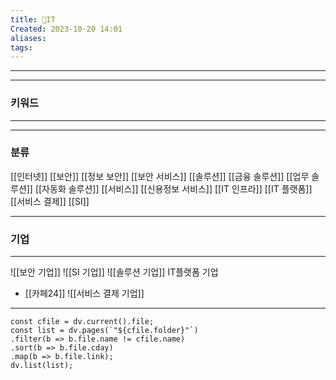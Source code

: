```yaml
---
title: 📶IT
Created: 2023-10-20 14:01
aliases: 
tags:
---
```

***


***
### 키워드
***

***
### 분류
[[인터넷]]
[[보안]]
	[[정보 보안]]
	[[보안 서비스]]
[[솔루션]]
	[[금융 솔루션]]
	[[업무 솔루션]]
	[[자동화 솔루션]]
[[서비스]]
	[[신용정보 서비스]]
	[[IT 인프라]]
	[[IT 플랫폼]]
	[[서비스 결제]]
[[SI]]
***
### 기업
***
![[보안 기업]]
![[SI 기업]]
![[솔루션 기업]]
IT플랫폼 기업
- [[카페24]]
![[서비스 결제 기업]]
***
```dataviewjs
const cfile = dv.current().file;
const list = dv.pages(`"${cfile.folder}"`)
.filter(b => b.file.name != cfile.name)
.sort(b => b.file.cday)
.map(b => b.file.link);
dv.list(list);
```